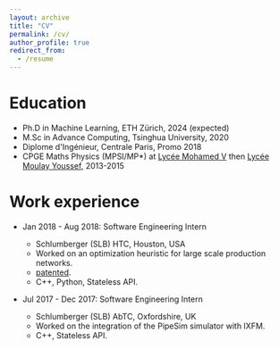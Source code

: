 ```yaml
---
layout: archive
title: "CV"
permalink: /cv/
author_profile: true
redirect_from:
  - /resume
---
```


<!-- {% include base_path %} -->

Education
======
* Ph.D in Machine Learning, ETH Zürich, 2024 (expected)
* M.Sc in Advance Computing, Tsinghua University, 2020
* Diplome d'Ingénieur, Centrale Paris, Promo 2018
* CPGE Maths Physics (MPSI/MP*) at [Lycée Mohamed V](https://www.lyceemohamedv.ma/) then [Lycée Moulay Youssef](https://www.lyceemoulayyoussef.ma/), 2013-2015

Work experience
======
* Jan 2018 - Aug 2018: Software Engineering Intern
  * Schlumberger (SLB) HTC, Houston, USA
  * Worked on an optimization heuristic for large scale production networks.
  * [patented](https://patents.google.com/patent/US11972176B2/en).
  * C++, Python, Stateless API.

* Jul 2017 - Dec 2017: Software Engineering Intern
  * Schlumberger (SLB) AbTC, Oxfordshire, UK
  * Worked on the integration of the PipeSim simulator with IXFM.
  * C++, Stateless API.
<!-- * Duties includes: Updates and improvements to template
  * Supervisor: The Users

* Fall 2015: Research Assistant
  * Github University
  * Duties included: Merging pull requests
  * Supervisor: Professor Hub

* Summer 2015: Research Assistant
  * Github University
  * Duties included: Tagging issues
  * Supervisor: Professor Git
  
Skills
======
* Skill 1
* Skill 2
  * Sub-skill 2.1
  * Sub-skill 2.2
  * Sub-skill 2.3
* Skill 3

Publications
======
  <ul>{% for post in site.publications reversed %}
    {% include archive-single-cv.html %}
  {% endfor %}</ul>
  
Talks
======
  <ul>{% for post in site.talks reversed %}
    {% include archive-single-talk-cv.html  %}
  {% endfor %}</ul>
  
Teaching
======
  <ul>{% for post in site.teaching reversed %}
    {% include archive-single-cv.html %}
  {% endfor %}</ul>
  
Service and leadership
======
* Currently signed in to 43 different slack teams -->
